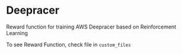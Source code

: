 # Deepracer
Reward function for training AWS Deepracer based on Reinforcement Learning 

To see Reward Function, check file in `custom_files`
